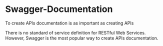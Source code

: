 # Swagger-Documentation
To create APIs documentation is as important as creating APIs

There is no standard of service definition for RESTful Web Services. However, Swagger is the most popular way to create APIs documentation.
